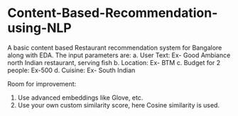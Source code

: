 # Content-Based-Recommendation-using-NLP

A basic content based Restaurant recommendation system for Bangalore along with EDA. The input parameters are:
 a. User Text: Ex- Good Ambiance north Indian restaurant, serving fish
 b. Location: Ex- BTM
 c. Budget for 2 people: Ex-500
 d. Cuisine: Ex- South Indian
 
Room for improvement:
 1. Use advanced embeddings like Glove, etc.
 2. Use your own custom similarity score, here Cosine similarity is used.
